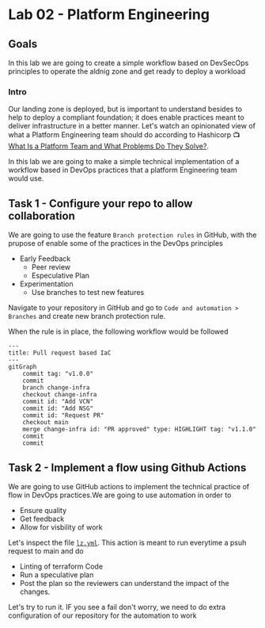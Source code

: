 # Lab 02 - Platform Engineering

## Goals
In this lab we are going to create a simple workflow based on DevSecOps principles to operate the aldnig zone and get ready to deploy a workload

### Intro
Our landing zone is deployed, but is important to understand besides to help to deploy a compliant foundation; it does enable practices meant to deliver infrastructure in a better manner.
Let's watch an opinionated view of what a Platform Engineering team should do according to Hashicorp :tv: [What Is a Platform Team and What Problems Do They Solve?](https://youtu.be/j5M16qooAvo).

In this lab we are going to make a simple technical implementation of a workflow based in DevOps practices that a platform Engineering team would use.

## Task 1 - Configure your repo to allow collaboration
We are going to use the feature `Branch protection rules` in GitHub, with the prupose of enable some of the practices in the DevOps principles
- Early Feedback
    - Peer review
    - Especulative Plan
- Experimentation
    - Use branches to test new features

Navigate to your repository in GitHub and go to `Code and automation > Branches` and create new branch protection rule.

When the rule is in place, the following workflow would be followed

```mermaid
---
title: Pull request based IaC
---
gitGraph
    commit tag: "v1.0.0"
    commit
    branch change-infra
    checkout change-infra
    commit id: "Add VCN"
    commit id: "Add NSG"
    commit id: "Request PR"
    checkout main
    merge change-infra id: "PR approved" type: HIGHLIGHT tag: "v1.1.0"
    commit
    commit
```

## Task 2 - Implement a flow using Github Actions
We are going to use GitHub actions to implement the technical practice of flow in DevOps practices.We are going to use automation in order to
- Ensure quality
- Get feedback
- Allow for visbility of work

Let's inspect the file [`lz.yml`](../../.github/workflows/lz.yml). This action is meant to run everytime a psuh request to main and do
- Linting of terraform Code
- Run a speculative plan
- Post the plan so the reviewers can understand the impact of the changes.

Let's try to run it. IF you see a fail don't worry, we need to do extra configuration of our repository for the automation to work

